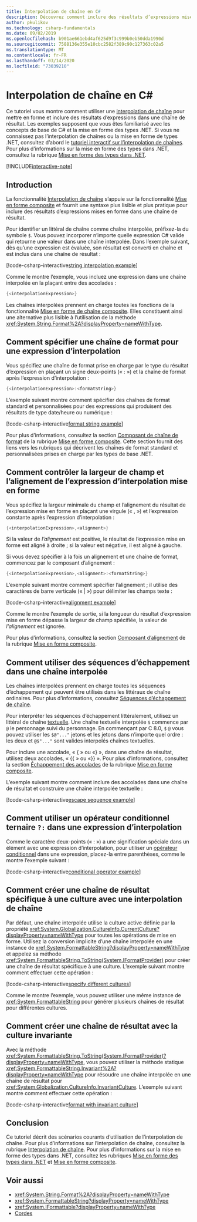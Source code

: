 ```yaml
---
title: Interpolation de chaîne en C#
description: Découvrez comment inclure des résultats d’expressions mises en forme dans une chaîne de résultat en C# avec une interpolation de chaîne.
author: pkulikov
ms.technology: csharp-fundamentals
ms.date: 09/02/2019
ms.openlocfilehash: b901ae661ebd4af625d9f3c999b0eb50dda1990d
ms.sourcegitcommit: 7588136e355e10cbc2582f389c90c127363c02a5
ms.translationtype: MT
ms.contentlocale: fr-FR
ms.lasthandoff: 03/14/2020
ms.locfileid: "73039210"
---
```

# <a name="string-interpolation-in-c"></a>Interpolation de chaîne en C\#

Ce tutoriel vous montre comment utiliser une [interpolation de chaîne](../language-reference/tokens/interpolated.md) pour mettre en forme et inclure des résultats d’expressions dans une chaîne de résultat. Les exemples supposent que vous êtes familiarisé avec les concepts de base de C# et la mise en forme des types .NET. Si vous ne connaissez pas l’interpolation de chaînes ou la mise en forme de types .NET, consultez d’abord le [tutoriel interactif sur l’interpolation de chaînes](exploration/interpolated-strings.yml). Pour plus d’informations sur la mise en forme des types dans .NET, consultez la rubrique [Mise en forme des types dans .NET](../../standard/base-types/formatting-types.md).

[!INCLUDE[interactive-note](~/includes/csharp-interactive-note.md)]

## <a name="introduction"></a>Introduction

La fonctionnalité [Interpolation de chaîne](../language-reference/tokens/interpolated.md) s’appuie sur la fonctionnalité [Mise en forme composite](../../standard/base-types/composite-formatting.md) et fournit une syntaxe plus lisible et plus pratique pour inclure des résultats d’expressions mises en forme dans une chaîne de résultat.

Pour identifier un littéral de chaîne comme chaîne interpolée, préfixez-la du symbole `$`. Vous pouvez incorporer n’importe quelle expression C# valide qui retourne une valeur dans une chaîne interpolée. Dans l’exemple suivant, dès qu’une expression est évaluée, son résultat est converti en chaîne et est inclus dans une chaîne de résultat :

[!code-csharp-interactive[string interpolation example](~/samples/snippets/csharp/tutorials/string-interpolation/Program.cs#1)]

Comme le montre l’exemple, vous incluez une expression dans une chaîne interpolée en la plaçant entre des accolades :

```csharp
{<interpolationExpression>}
```

Les chaînes interpolées prennent en charge toutes les fonctions de la fonctionnalité [Mise en forme de chaîne composite](../../standard/base-types/composite-formatting.md). Elles constituent ainsi une alternative plus lisible à l’utilisation de la méthode <xref:System.String.Format%2A?displayProperty=nameWithType>.

## <a name="how-to-specify-a-format-string-for-an-interpolation-expression"></a>Comment spécifier une chaîne de format pour une expression d’interpolation

Vous spécifiez une chaîne de format prise en charge par le type du résultat d’expression en plaçant un signe deux-points (« : ») et la chaîne de format après l’expression d’interpolation :

```csharp
{<interpolationExpression>:<formatString>}
```

L’exemple suivant montre comment spécifier des chaînes de format standard et personnalisées pour des expressions qui produisent des résultats de type date/heure ou numérique :

[!code-csharp-interactive[format string example](~/samples/snippets/csharp/tutorials/string-interpolation/Program.cs#2)]

Pour plus d’informations, consultez la section [Composant de chaîne de format](../../standard/base-types/composite-formatting.md#format-string-component) de la rubrique [Mise en forme composite](../../standard/base-types/composite-formatting.md). Cette section fournit des liens vers les rubriques qui décrivent les chaînes de format standard et personnalisées prises en charge par les types de base .NET.

## <a name="how-to-control-the-field-width-and-alignment-of-the-formatted-interpolation-expression"></a>Comment contrôler la largeur de champ et l’alignement de l’expression d’interpolation mise en forme

Vous spécifiez la largeur minimale du champ et l’alignement du résultat de l’expression mise en forme en plaçant une virgule (« , ») et l’expression constante après l’expression d’interpolation :

```csharp
{<interpolationExpression>,<alignment>}
```

Si la valeur de *l’alignement* est positive, le résultat de l’expression mise en forme est aligné à droite ; si la valeur est négative, il est aligné à gauche.

Si vous devez spécifier à la fois un alignement et une chaîne de format, commencez par le composant d’alignement :

```csharp
{<interpolationExpression>,<alignment>:<formatString>}
```

L’exemple suivant montre comment spécifier l’alignement ; il utilise des caractères de barre verticale (« | ») pour délimiter les champs texte :

[!code-csharp-interactive[alignment example](~/samples/snippets/csharp/tutorials/string-interpolation/Program.cs#3)]

Comme le montre l’exemple de sortie, si la longueur du résultat d’expression mise en forme dépasse la largeur de champ spécifiée, la valeur de *l’alignement* est ignorée.

Pour plus d’informations, consultez la section [Composant d’alignement](../../standard/base-types/composite-formatting.md#alignment-component) de la rubrique [Mise en forme composite](../../standard/base-types/composite-formatting.md).

## <a name="how-to-use-escape-sequences-in-an-interpolated-string"></a>Comment utiliser des séquences d’échappement dans une chaîne interpolée

Les chaînes interpolées prennent en charge toutes les séquences d’échappement qui peuvent être utilisés dans les littéraux de chaîne ordinaires. Pour plus d’informations, consultez [Séquences d’échappement de chaîne](../programming-guide/strings/index.md#string-escape-sequences).

Pour interpréter les séquences d’échappement littéralement, utilisez un littéral de chaîne [textuelle](../language-reference/tokens/verbatim.md). Une chaîne textuelle interpolée `$` commence par `@` le personnage suivi du personnage. En commençant par C 8.0, `$` `@` vous pouvez utiliser les `$@"..."` jetons et les jetons dans n’importe quel ordre : les deux et `@$"..."` sont valides interpolés chaînes textuelles.

Pour inclure une accolade, « { » ou «} », dans une chaîne de résultat, utilisez deux accolades, « {{ » ou «}} ». Pour plus d’informations, consultez la section [Échappement des accolades](../../standard/base-types/composite-formatting.md#escaping-braces) de la rubrique [Mise en forme composite](../../standard/base-types/composite-formatting.md).

L’exemple suivant montre comment inclure des accolades dans une chaîne de résultat et construire une chaîne interpolée textuelle :

[!code-csharp-interactive[escape sequence example](~/samples/snippets/csharp/tutorials/string-interpolation/Program.cs#4)]

## <a name="how-to-use-a-ternary-conditional-operator--in-an-interpolation-expression"></a>Comment utiliser un opérateur conditionnel ternaire `?:` dans une expression d’interpolation

Comme le caractère deux-points (« : ») a une signification spéciale dans un élément avec une expression d’interpolation, pour utiliser un [opérateur conditionnel](../language-reference/operators/conditional-operator.md) dans une expression, placez-la entre parenthèses, comme le montre l’exemple suivant :

[!code-csharp-interactive[conditional operator example](~/samples/snippets/csharp/tutorials/string-interpolation/Program.cs#5)]

## <a name="how-to-create-a-culture-specific-result-string-with-string-interpolation"></a>Comment créer une chaîne de résultat spécifique à une culture avec une interpolation de chaîne

Par défaut, une chaîne interpolée utilise la culture active définie par la propriété <xref:System.Globalization.CultureInfo.CurrentCulture?displayProperty=nameWithType> pour toutes les opérations de mise en forme. Utilisez la conversion implicite d’une chaîne interpolée en une instance de <xref:System.FormattableString?displayProperty=nameWithType> et appelez sa méthode <xref:System.FormattableString.ToString(System.IFormatProvider)> pour créer une chaîne de résultat spécifique à une culture. L’exemple suivant montre comment effectuer cette opération :

[!code-csharp-interactive[specify different cultures](~/samples/snippets/csharp/tutorials/string-interpolation/Program.cs#6)]

Comme le montre l’exemple, vous pouvez utiliser une même instance de <xref:System.FormattableString> pour générer plusieurs chaînes de résultat pour différentes cultures.

## <a name="how-to-create-a-result-string-using-the-invariant-culture"></a>Comment créer une chaîne de résultat avec la culture invariante

Avec la méthode <xref:System.FormattableString.ToString(System.IFormatProvider)?displayProperty=nameWithType>, vous pouvez utiliser la méthode statique <xref:System.FormattableString.Invariant%2A?displayProperty=nameWithType> pour résoudre une chaîne interpolée en une chaîne de résultat pour <xref:System.Globalization.CultureInfo.InvariantCulture>. L’exemple suivant montre comment effectuer cette opération :

[!code-csharp-interactive[format with invariant culture](~/samples/snippets/csharp/tutorials/string-interpolation/Program.cs#7)]

## <a name="conclusion"></a>Conclusion

Ce tutoriel décrit des scénarios courants d’utilisation de l’interpolation de chaîne. Pour plus d’informations sur l’interpolation de chaîne, consultez la rubrique [Interpolation de chaîne](../language-reference/tokens/interpolated.md). Pour plus d’informations sur la mise en forme des types dans .NET, consultez les rubriques [Mise en forme des types dans .NET](../../standard/base-types/formatting-types.md) et [Mise en forme composite](../../standard/base-types/composite-formatting.md).

## <a name="see-also"></a>Voir aussi

- <xref:System.String.Format%2A?displayProperty=nameWithType>
- <xref:System.FormattableString?displayProperty=nameWithType>
- <xref:System.IFormattable?displayProperty=nameWithType>
- [Cordes](../programming-guide/strings/index.md)
